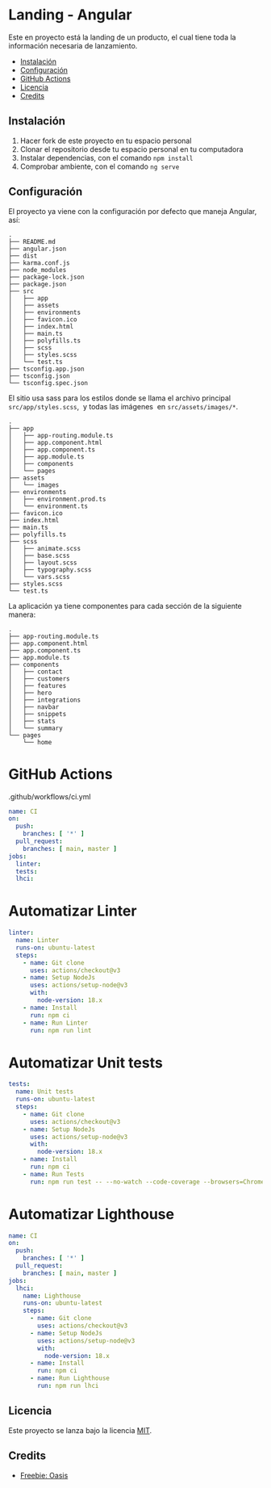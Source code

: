 # Landing - Angular

Este en proyecto está la landing de un producto, el cual tiene toda la información necesaria de lanzamiento.

- [Instalación](#instalación)
- [Configuración](#configuración)
- [GitHub Actions](#github-actions)
- [Licencia](#licencia)
- [Credits](#credits)

## Instalación

1. Hacer fork de este proyecto en tu espacio personal
1. Clonar el repositorio desde tu espacio personal en tu computadora
1. Instalar dependencias, con el comando `npm install`
1. Comprobar ambiente, con el comando `ng serve`

## Configuración

El proyecto ya viene con la configuración por defecto que maneja Angular, así:

```
.
├── README.md
├── angular.json
├── dist
├── karma.conf.js
├── node_modules
├── package-lock.json
├── package.json
├── src
│   ├── app
│   ├── assets
│   ├── environments
│   ├── favicon.ico
│   ├── index.html
│   ├── main.ts
│   ├── polyfills.ts
│   ├── scss
│   ├── styles.scss
│   └── test.ts
├── tsconfig.app.json
├── tsconfig.json
└── tsconfig.spec.json
```

El sitio  usa sass para los estilos donde se llama el archivo principal `src/app/styles.scss`,  y todas las imágenes  en `src/assets/images/*`.

```
.
├── app
│   ├── app-routing.module.ts
│   ├── app.component.html
│   ├── app.component.ts
│   ├── app.module.ts
│   ├── components
│   └── pages
├── assets
│   └── images
├── environments
│   ├── environment.prod.ts
│   └── environment.ts
├── favicon.ico
├── index.html
├── main.ts
├── polyfills.ts
├── scss
│   ├── animate.scss
│   ├── base.scss
│   ├── layout.scss
│   ├── typography.scss
│   └── vars.scss
├── styles.scss
└── test.ts
```

La aplicación ya tiene componentes para cada sección de la siguiente manera:

```
.
├── app-routing.module.ts
├── app.component.html
├── app.component.ts
├── app.module.ts
├── components
│   ├── contact
│   ├── customers
│   ├── features
│   ├── hero
│   ├── integrations
│   ├── navbar
│   ├── snippets
│   ├── stats
│   └── summary
└── pages
    └── home
```

# GitHub Actions

.github/workflows/ci.yml

```yml
name: CI
on:
  push:
    branches: [ '*' ]
  pull_request:
    branches: [ main, master ]
jobs:
  linter:
  tests:
  lhci:
```

# Automatizar Linter

```yml
linter:
  name: Linter
  runs-on: ubuntu-latest
  steps:
    - name: Git clone
      uses: actions/checkout@v3
    - name: Setup NodeJs
      uses: actions/setup-node@v3
      with:
        node-version: 18.x
    - name: Install
      run: npm ci
    - name: Run Linter
      run: npm run lint
```


# Automatizar Unit tests

```yml
tests:
  name: Unit tests
  runs-on: ubuntu-latest
  steps:
    - name: Git clone
      uses: actions/checkout@v3
    - name: Setup NodeJs
      uses: actions/setup-node@v3
      with:
        node-version: 18.x
    - name: Install
      run: npm ci
    - name: Run Tests
      run: npm run test -- --no-watch --code-coverage --browsers=ChromeHeadlessCI
```

# Automatizar Lighthouse

```yml
name: CI
on:
  push:
    branches: [ '*' ]
  pull_request:
    branches: [ main, master ]
jobs:
  lhci:
    name: Lighthouse
    runs-on: ubuntu-latest
    steps:
      - name: Git clone
        uses: actions/checkout@v3
      - name: Setup NodeJs
        uses: actions/setup-node@v3
        with:
          node-version: 18.x
      - name: Install
        run: npm ci
      - name: Run Lighthouse
        run: npm run lhci
```

## Licencia

Este proyecto se lanza bajo la licencia [MIT](https://opensource.org/licenses/MIT).

## Credits

- [Freebie: Oasis](https://tympanus.net/codrops/2018/04/20/freebie-oasis-jekyll-website-template/)


